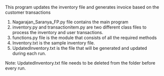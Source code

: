 This program updates the inventory file and generates invoice based on the customer transactions

1. Nagarajan_Saranya_FP.py file contains the main program
2. inventory.py and transactionitem.py are two different class files to process the inventory and user transactions.
3. functions.py file is the module that consists of all the required methods 
4. Inventory.txt is the sample inventory file.
5. UpdatedInventory.txt is the file that will be generated and updated during each run.

Note: UpdatedInventory.txt file needs to be deleted from the folder before every run.
